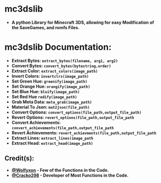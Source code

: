 # mc3dslib
- **A python Library for Minecraft 3DS, allowing for easy Modification of the SaveGames, and romfs Files.**





# mc3dslib Documentation:

- **Extract Bytes:    `extract_bytes(filename, arg1, arg2)`**
- **Convert Bytes:    `convert_bytes(bytestring,order)`**
- **Extract Color:    `extract_colors(image_path)`**
- **Invert Colors:    `invertclrs(image_path)`**
- **Set Green Hue:    `greenify(image_path)`**
- **Set Orange Hue:   `orangify(image_path)`**
- **Set Blue Hue:     `bluify(image_path)`**
- **Set Red Hue       `redify(image_path)`**
- **Grab Meta Data:   `meta_grab(image_path)`**
- **Material To Json: `mat2json(file_path)`**
- **Convert Options:  `convert_options(file_path,output_file_path)`**
- **Revert Options:   `revert_options(file_path,output_file_path`**
- **Convert Achievements: `convert_achievements(file_path,output_file_path`**
- **Revert Achievements: `revert_achievments(file_path,output_file_path`**
- **Extract Lines: `extract_lines(image_path`**
- **Extract Head: `extract_head(image_path)`**

## Credit(s):
- **[@Wolfyxon](https://github.com/Wolfyxon) - Few of the Functions in the Code.**
- **[@Cracko298](https://github.com/Cracko298) - Developer of Most Functions in the Code.**
